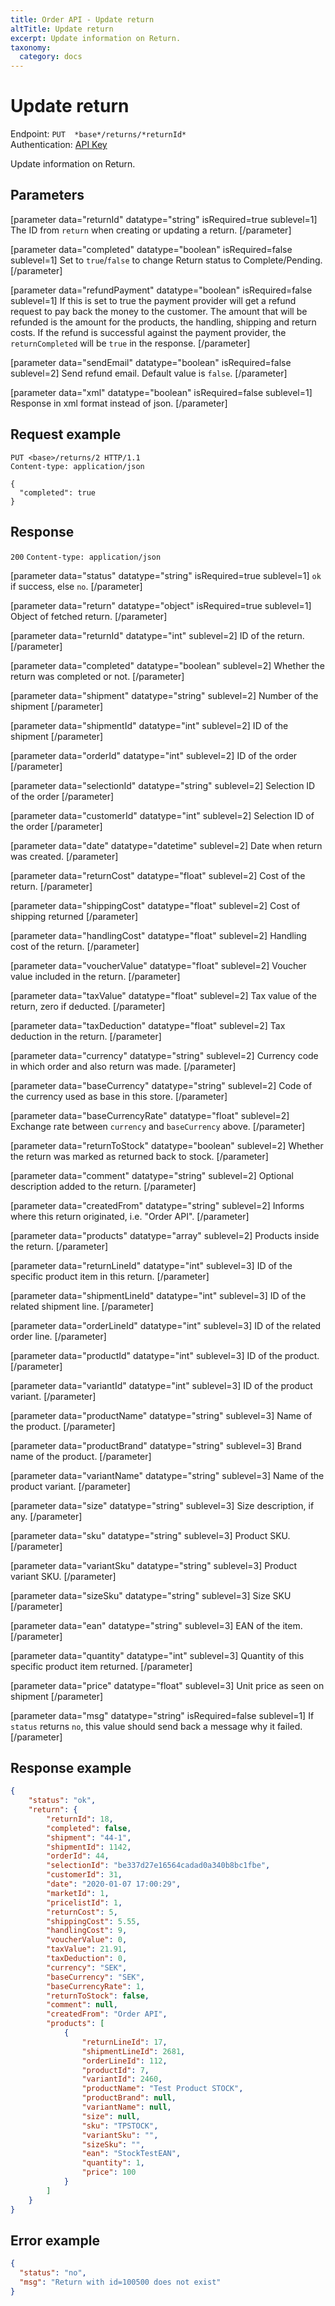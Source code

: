 ```yaml
---
title: Order API - Update return
altTitle: Update return
excerpt: Update information on Return.
taxonomy:
  category: docs
---
```


# Update return

Endpoint: `PUT  *base*/returns/*returnId*`  
Authentication: [API Key](/api-references/api-intro#authentication)

Update information on Return.

## Parameters

[parameter data="returnId" datatype="string" isRequired=true sublevel=1]
The ID from ``return`` when creating or updating a return.
[/parameter]

[parameter data="completed" datatype="boolean" isRequired=false sublevel=1]
Set to `true`/`false` to change Return status to Complete/Pending.
[/parameter]

[parameter data="refundPayment" datatype="boolean" isRequired=false sublevel=1]
If this is set to true the payment provider will get a refund request to pay back the money to the customer. The amount that will be refunded is the amount for the products, the handling, shipping and return costs. If the refund is successful against the payment provider, the ``returnCompleted`` will be ``true`` in the response.
[/parameter]

[parameter data="sendEmail" datatype="boolean" isRequired=false sublevel=2]
Send refund email. Default value is ``false``.
[/parameter]

[parameter data="xml" datatype="boolean" isRequired=false sublevel=1]
Response in xml format instead of json.
[/parameter]

## Request example

```http
PUT <base>/returns/2 HTTP/1.1
Content-type: application/json

{
  "completed": true
}
```

## Response

`200` `Content-type: application/json`

[parameter data="status" datatype="string" isRequired=true sublevel=1]
``ok`` if success, else ``no``.
[/parameter]

[parameter data="return" datatype="object" isRequired=true sublevel=1]
Object of fetched return.
[/parameter]

[parameter data="returnId" datatype="int" sublevel=2]
ID of the return.
[/parameter]

[parameter data="completed" datatype="boolean" sublevel=2]
Whether the return was completed or not.
[/parameter]

[parameter data="shipment" datatype="string" sublevel=2]
Number of the shipment
[/parameter]

[parameter data="shipmentId" datatype="int" sublevel=2]
ID of the shipment
[/parameter]

[parameter data="orderId" datatype="int" sublevel=2]
ID of the order
[/parameter]

[parameter data="selectionId" datatype="string" sublevel=2]
Selection ID of the order
[/parameter]

[parameter data="customerId" datatype="int" sublevel=2]
Selection ID of the order
[/parameter]

[parameter data="date" datatype="datetime" sublevel=2]
Date when return was created.
[/parameter]

[parameter data="returnCost" datatype="float" sublevel=2]
Cost of the return.
[/parameter]

[parameter data="shippingCost" datatype="float" sublevel=2]
Cost of shipping returned
[/parameter]

[parameter data="handlingCost" datatype="float" sublevel=2]
Handling cost of the return.
[/parameter]

[parameter data="voucherValue" datatype="float" sublevel=2]
Voucher value included in the return.
[/parameter]

[parameter data="taxValue" datatype="float" sublevel=2]
Tax value of the return, zero if deducted.
[/parameter]

[parameter data="taxDeduction" datatype="float" sublevel=2]
Tax deduction in the return.
[/parameter]

[parameter data="currency" datatype="string" sublevel=2]
Currency code in which order and also return was made.
[/parameter]

[parameter data="baseCurrency" datatype="string" sublevel=2]
Code of the currency used as base in this store.
[/parameter]

[parameter data="baseCurrencyRate" datatype="float" sublevel=2]
Exchange rate between ``currency`` and ``baseCurrency`` above.
[/parameter]

[parameter data="returnToStock" datatype="boolean" sublevel=2]
Whether the return was marked as returned back to stock.
[/parameter]

[parameter data="comment" datatype="string" sublevel=2]
Optional description added to the return.
[/parameter]

[parameter data="createdFrom" datatype="string" sublevel=2]
Informs where this return originated, i.e. "Order API".
[/parameter]

[parameter data="products" datatype="array" sublevel=2]
Products inside the return.
[/parameter]

[parameter data="returnLineId" datatype="int" sublevel=3]
ID of the specific product item in this return.
[/parameter]

[parameter data="shipmentLineId" datatype="int" sublevel=3]
ID of the related shipment line.
[/parameter]

[parameter data="orderLineId" datatype="int" sublevel=3]
ID of the related order line.
[/parameter]

[parameter data="productId" datatype="int" sublevel=3]
ID of the product.
[/parameter]

[parameter data="variantId" datatype="int" sublevel=3]
ID of the product variant.
[/parameter]

[parameter data="productName" datatype="string" sublevel=3]
Name of the product.
[/parameter]

[parameter data="productBrand" datatype="string" sublevel=3]
Brand name of the product.
[/parameter]

[parameter data="variantName" datatype="string" sublevel=3]
Name of the product variant.
[/parameter]

[parameter data="size" datatype="string" sublevel=3]
Size description, if any.
[/parameter]

[parameter data="sku" datatype="string" sublevel=3]
Product SKU.
[/parameter]

[parameter data="variantSku" datatype="string" sublevel=3]
Product variant SKU.
[/parameter]

[parameter data="sizeSku" datatype="string" sublevel=3]
Size SKU
[/parameter]

[parameter data="ean" datatype="string" sublevel=3]
EAN of the item.
[/parameter]

[parameter data="quantity" datatype="int" sublevel=3]
Quantity of this specific product item returned.
[/parameter]

[parameter data="price" datatype="float" sublevel=3]
Unit price as seen on shipment
[/parameter]

[parameter data="msg" datatype="string" isRequired=false sublevel=1]
If ``status`` returns ``no``, this value should send back a message why it failed.
[/parameter]

## Response example

```json
{
    "status": "ok",
    "return": {
        "returnId": 18,
        "completed": false,
        "shipment": "44-1",
        "shipmentId": 1142,
        "orderId": 44,
        "selectionId": "be337d27e16564cadad0a340b8bc1fbe",
        "customerId": 31,
        "date": "2020-01-07 17:00:29",
        "marketId": 1,
        "pricelistId": 1,
        "returnCost": 5,
        "shippingCost": 5.55,
        "handlingCost": 9,
        "voucherValue": 0,
        "taxValue": 21.91,
        "taxDeduction": 0,
        "currency": "SEK",
        "baseCurrency": "SEK",
        "baseCurrencyRate": 1,
        "returnToStock": false,
        "comment": null,
        "createdFrom": "Order API",
        "products": [
            {
                "returnLineId": 17,
                "shipmentLineId": 2681,
                "orderLineId": 112,
                "productId": 7,
                "variantId": 2460,
                "productName": "Test Product STOCK",
                "productBrand": null,
                "variantName": null,
                "size": null,
                "sku": "TPSTOCK",
                "variantSku": "",
                "sizeSku": "",
                "ean": "StockTestEAN",
                "quantity": 1,
                "price": 100
            }
        ]
    }
}
```

## Error example

```json
{
  "status": "no",
  "msg": "Return with id=100500 does not exist"
}
```
